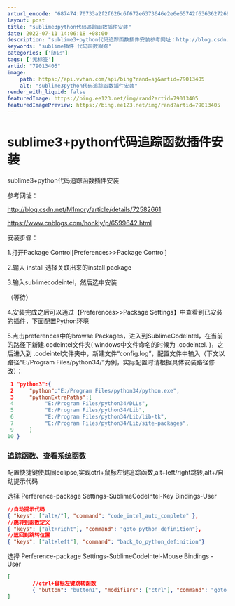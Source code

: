 ```yaml
---
arturl_encode: "687474:70733a2f2f626c6f672e6373646e2e6e65742f636362726964:2f61727469636c652f64657461696c732f3739303133343035"
layout: post
title: "sublime3python代码追踪函数插件安装"
date: 2022-07-11 14:06:18 +08:00
description: "sublime3+python代码追踪函数插件安装参考网址：http://blog.csdn.net"
keywords: "sublime插件 代码函数跟踪"
categories: ['随记']
tags: ['无标签']
artid: "79013405"
image:
    path: https://api.vvhan.com/api/bing?rand=sj&artid=79013405
    alt: "sublime3python代码追踪函数插件安装"
render_with_liquid: false
featuredImage: https://bing.ee123.net/img/rand?artid=79013405
featuredImagePreview: https://bing.ee123.net/img/rand?artid=79013405
---
```


# sublime3+python代码追踪函数插件安装

sublime3+python代码追踪函数插件安装

参考网址：

http://blog.csdn.net/M1mory/article/details/72582661

https://www.cnblogs.com/honkly/p/6599642.html

安装步骤：

1.打开Package Control[Preferences>>Package Control]

2.输入 install 选择关联出来的install package

3.输入sublimecodeintel，然后选中安装

（等待）

4.安装完成之后可以通过【Preferences>>Package Settings】中查看到已安装的插件，下面配置Python环境

5.点击preferences中的browse Packages，进入到SublimeCodeIntel，在当前的路径下新建.codeintel文件夹(
windows中文件命名的时候为 .codeintel.
)，之后进入到 .codeintel文件夹中，新建文件“config.log”，配置文件中输入（下文以路径“E:/Program Files/python34/”为例，实际配置时请根据具体安装路径修改）：

```json
 1 "python3":{  
 2     "python":"E:/Program Files/python34/python.exe",  
 3     "pythonExtraPaths":[  
 4          "E:/Program Files/python34/DLLs",  
 5          "E:/Program Files/python34/Lib",  
 6          "E:/Program Files/python34/Lib/lib-tk",  
 7          "E:/Program Files/python34/Lib/site-packages",  
 9     ]  
10 } 
```

### 追踪函数、查看系统函数

配置快捷键使其同eclipse,实现ctrl+鼠标左键追踪函数,alt+left/right跳转,alt+/自动提示代码

选择 Perference-package Settings-SublimeCodeIntel-Key Bindings-User

```json
//自动提示代码
{ "keys": ["alt+/"], "command": "code_intel_auto_complete" },
//跳转到函数定义
{ "keys": ["alt+right"], "command": "goto_python_definition"},
//返回到跳转位置
{ "keys": ["alt+left"], "command": "back_to_python_definition"}
```
选择 Perference-package Settings-SublimeCodeIntel-Mouse Bindings - User

```json
[
        //ctrl+鼠标左键跳转函数
        { "button": "button1", "modifiers": ["ctrl"], "command": "goto_python_definition", "press_command": "drag_select" }
]

```